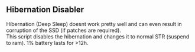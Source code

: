 ## Hibernation Disabler
Hibernation (Deep Sleep) doesnt work pretty well and can even result in corruption of the SSD (if patches are required).  
This script disables the hibernation and changes it to normal STR (suspend to ram). 1% battery lasts for >12h.  